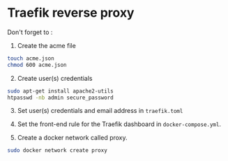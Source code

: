 # Traefik reverse proxy

Don't forget to :

1. Create the acme file
```bash
touch acme.json
chmod 600 acme.json
```

2. Create user(s) credentials
```bash
sudo apt-get install apache2-utils
htpasswd -nb admin secure_password
```

3. Set user(s) credentials and email address in `traefik.toml`

4. Set the front-end rule for the Traefik dashboard in `docker-compose.yml`.

5. Create a docker network called proxy.
```bash
sudo docker network create proxy
```

